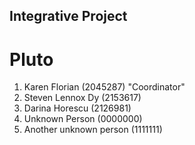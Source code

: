 ## Integrative Project
# Pluto

1. Karen Florian (2045287) "Coordinator"
2. Steven Lennox Dy (2153617)
3. Darina Horescu (2126981)
4. Unknown Person (0000000)
5. Another unknown person (1111111)
